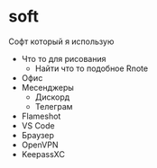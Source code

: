 # soft
Софт который я использую
- Что то для рисования
  - Найти что то подобное Rnote
- Офис
- Месенджеры
  - Дискорд
  - Телеграм
- Flameshot
- VS Code
- Браузер
- OpenVPN
- KeepassXC
